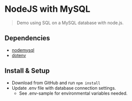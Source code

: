 # NodeJS with MySQL

> Demo using SQL on a MySQL database with node.js.




## Dependencies

- [nodemysql](https://www.npmjs.com/package/mysql)
- [dotenv](https://www.npmjs.com/package/dotenv)



## Install & Setup

- Download from GitHub and run ` npm install `
- Update .env file with database connection settings. 
  - See .env-sample for environmental variables needed.


